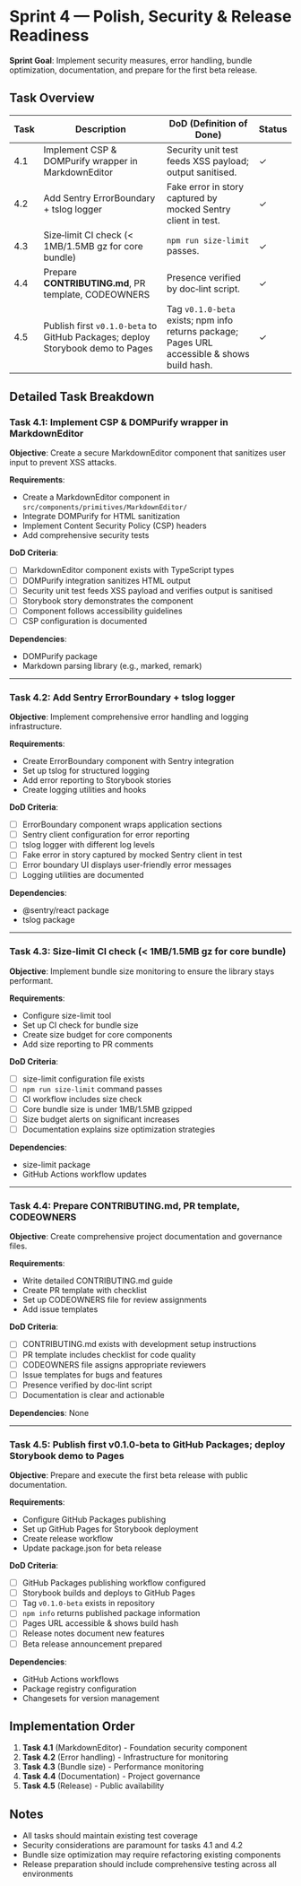 # Sprint 4 — Polish, Security & Release Readiness

**Sprint Goal**: Implement security measures, error handling, bundle optimization, documentation, and prepare for the first beta release.

## Task Overview

| Task | Description                                                                    | DoD (Definition of Done)                                                                     | Status |
| ---- | ------------------------------------------------------------------------------ | -------------------------------------------------------------------------------------------- | ------ |
| 4.1  | Implement CSP & DOMPurify wrapper in MarkdownEditor                            | Security unit test feeds XSS payload; output sanitised.                                      | ✓      |
| 4.2  | Add Sentry ErrorBoundary + tslog logger                                        | Fake error in story captured by mocked Sentry client in test.                                | ✓      |
| 4.3  | Size‑limit CI check (< 1MB/1.5MB gz for core bundle)                           | `npm run size-limit` passes.                                                                 | ✓      |
| 4.4  | Prepare **CONTRIBUTING.md**, PR template, CODEOWNERS                           | Presence verified by doc‑lint script.                                                        | ✓      |
| 4.5  | Publish first `v0.1.0-beta` to GitHub Packages; deploy Storybook demo to Pages | Tag `v0.1.0-beta` exists; npm info returns package; Pages URL accessible & shows build hash. | ✓      |

## Detailed Task Breakdown

### Task 4.1: Implement CSP & DOMPurify wrapper in MarkdownEditor

**Objective**: Create a secure MarkdownEditor component that sanitizes user input to prevent XSS attacks.

**Requirements**:

- Create a MarkdownEditor component in `src/components/primitives/MarkdownEditor/`
- Integrate DOMPurify for HTML sanitization
- Implement Content Security Policy (CSP) headers
- Add comprehensive security tests

**DoD Criteria**:

- [ ] MarkdownEditor component exists with TypeScript types
- [ ] DOMPurify integration sanitizes HTML output
- [ ] Security unit test feeds XSS payload and verifies output is sanitised
- [ ] Storybook story demonstrates the component
- [ ] Component follows accessibility guidelines
- [ ] CSP configuration is documented

**Dependencies**:

- DOMPurify package
- Markdown parsing library (e.g., marked, remark)

---

### Task 4.2: Add Sentry ErrorBoundary + tslog logger

**Objective**: Implement comprehensive error handling and logging infrastructure.

**Requirements**:

- Create ErrorBoundary component with Sentry integration
- Set up tslog for structured logging
- Add error reporting to Storybook stories
- Create logging utilities and hooks

**DoD Criteria**:

- [ ] ErrorBoundary component wraps application sections
- [ ] Sentry client configuration for error reporting
- [ ] tslog logger with different log levels
- [ ] Fake error in story captured by mocked Sentry client in test
- [ ] Error boundary UI displays user-friendly error messages
- [ ] Logging utilities are documented

**Dependencies**:

- @sentry/react package
- tslog package

---

### Task 4.3: Size‑limit CI check (< 1MB/1.5MB gz for core bundle)

**Objective**: Implement bundle size monitoring to ensure the library stays performant.

**Requirements**:

- Configure size-limit tool
- Set up CI check for bundle size
- Create size budget for core components
- Add size reporting to PR comments

**DoD Criteria**:

- [ ] size-limit configuration file exists
- [ ] `npm run size-limit` command passes
- [ ] CI workflow includes size check
- [ ] Core bundle size is under 1MB/1.5MB gzipped
- [ ] Size budget alerts on significant increases
- [ ] Documentation explains size optimization strategies

**Dependencies**:

- size-limit package
- GitHub Actions workflow updates

---

### Task 4.4: Prepare CONTRIBUTING.md, PR template, CODEOWNERS

**Objective**: Create comprehensive project documentation and governance files.

**Requirements**:

- Write detailed CONTRIBUTING.md guide
- Create PR template with checklist
- Set up CODEOWNERS file for review assignments
- Add issue templates

**DoD Criteria**:

- [ ] CONTRIBUTING.md exists with development setup instructions
- [ ] PR template includes checklist for code quality
- [ ] CODEOWNERS file assigns appropriate reviewers
- [ ] Issue templates for bugs and features
- [ ] Presence verified by doc‑lint script
- [ ] Documentation is clear and actionable

**Dependencies**: None

---

### Task 4.5: Publish first v0.1.0-beta to GitHub Packages; deploy Storybook demo to Pages

**Objective**: Prepare and execute the first beta release with public documentation.

**Requirements**:

- Configure GitHub Packages publishing
- Set up GitHub Pages for Storybook deployment
- Create release workflow
- Update package.json for beta release

**DoD Criteria**:

- [ ] GitHub Packages publishing workflow configured
- [ ] Storybook builds and deploys to GitHub Pages
- [ ] Tag `v0.1.0-beta` exists in repository
- [ ] `npm info` returns published package information
- [ ] Pages URL accessible & shows build hash
- [ ] Release notes document new features
- [ ] Beta release announcement prepared

**Dependencies**:

- GitHub Actions workflows
- Package registry configuration
- Changesets for version management

## Implementation Order

1. **Task 4.1** (MarkdownEditor) - Foundation security component
2. **Task 4.2** (Error handling) - Infrastructure for monitoring
3. **Task 4.3** (Bundle size) - Performance monitoring
4. **Task 4.4** (Documentation) - Project governance
5. **Task 4.5** (Release) - Public availability

## Notes

- All tasks should maintain existing test coverage
- Security considerations are paramount for tasks 4.1 and 4.2
- Bundle size optimization may require refactoring existing components
- Release preparation should include comprehensive testing across all environments
